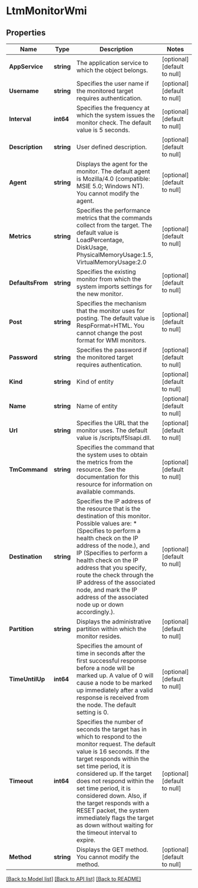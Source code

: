 # LtmMonitorWmi

## Properties
Name | Type | Description | Notes
------------ | ------------- | ------------- | -------------
**AppService** | **string** | The application service to which the object belongs. | [optional] [default to null]
**Username** | **string** | Specifies the user name if the monitored target requires authentication. | [optional] [default to null]
**Interval** | **int64** | Specifies the frequency at which the system issues the monitor check. The default value is 5 seconds. | [optional] [default to null]
**Description** | **string** | User defined description. | [optional] [default to null]
**Agent** | **string** | Displays the agent for the monitor. The default agent is Mozilla/4.0 (compatible: MSIE 5.0; Windows NT). You cannot modify the agent. | [optional] [default to null]
**Metrics** | **string** | Specifies the performance metrics that the commands collect from the target. The default value is LoadPercentage, DiskUsage, PhysicalMemoryUsage:1.5, VirtualMemoryUsage:2.0 | [optional] [default to null]
**DefaultsFrom** | **string** | Specifies the existing monitor from which the system imports settings for the new monitor. | [optional] [default to null]
**Post** | **string** | Specifies the mechanism that the monitor uses for posting. The default value is RespFormat&#x3D;HTML. You cannot change the post format for WMI monitors. | [optional] [default to null]
**Password** | **string** | Specifies the password if the monitored target requires authentication. | [optional] [default to null]
**Kind** | **string** | Kind of entity | [optional] [default to null]
**Name** | **string** | Name of entity | [optional] [default to null]
**Url** | **string** | Specifies the URL that the monitor uses. The default value is /scripts/f5Isapi.dll. | [optional] [default to null]
**TmCommand** | **string** | Specifies the command that the system uses to obtain the metrics from the resource. See the documentation for this resource for information on available commands. | [optional] [default to null]
**Destination** | **string** | Specifies the IP address of the resource that is the destination of this monitor. Possible values are:  * (Specifies to perform a health check on the IP address of the node.), and  IP  (Specifies to perform a health check on the IP address that you specify, route the check through the IP address of the associated node, and mark the IP address of the associated node up or down accordingly.). | [optional] [default to null]
**Partition** | **string** | Displays the administrative partition within which the monitor resides. | [optional] [default to null]
**TimeUntilUp** | **int64** | Specifies the amount of time in seconds after the first successful response before a node will be marked up.  A value of 0 will cause a node to be marked up immediately after a valid  response is received from the node. The default setting is 0. | [optional] [default to null]
**Timeout** | **int64** | Specifies the number of seconds the target has in which to respond to the monitor request. The default value is 16 seconds. If the target responds within the set time period, it is considered up. If the target does not respond within the set time period, it is considered down. Also, if the target responds with a RESET packet, the system immediately flags the target as down without waiting for the timeout interval to expire. | [optional] [default to null]
**Method** | **string** | Displays the GET method. You cannot modify the method. | [optional] [default to null]

[[Back to Model list]](../README.md#documentation-for-models) [[Back to API list]](../README.md#documentation-for-api-endpoints) [[Back to README]](../README.md)


